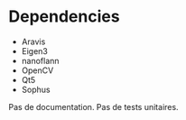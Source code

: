 Dependencies
============

* Aravis
* Eigen3
* nanoflann
* OpenCV
* Qt5
* Sophus

Pas de documentation.
Pas de tests unitaires.
